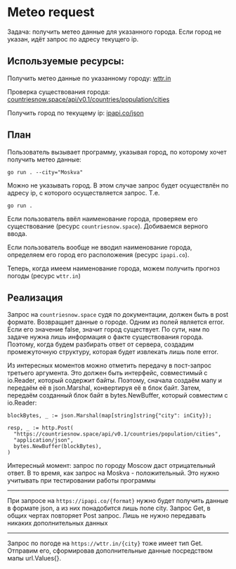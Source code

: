 # Meteo request

Задача: получить метео данные для указанного города. 
Если город не указан, идёт запрос по адресу текущего ip.

## Используемые ресурсы:

Получить метео данные по указанному городу: [wttr.in](https://github.com/chubin/wttr.in)

Проверка существования города: 
[countriesnow.space/api/v0.1/countries/population/cities](https://documenter.getpostman.com/view/1134062/T1LJjU52)

Получить город по текущему ip: 
[ipapi.co/json](https://ipapi.co/api/#location-of-clients-ip)


## План

Пользователь вызывает программу, указывая город, по которому хочет получить метео данные:

```text
go run . --city="Moskva"
```

Можно не указывать город. В этом случае запрос будет осуществлён по адресу ip, 
с которого осуществляется запрос. Т.е.

```text
go run .
```

Если пользователь ввёл наименование города, проверяем его существование (ресурс `countriesnow.space`). 
Добиваемся верного ввода. 

Если пользователь вообще не вводил наименование города, 
определяем его город его расположения (ресурс `ipapi.co`). 

Теперь, когда имеем наименование города, можем получить прогноз погоды (ресурс `wttr.in`)

## Реализация

Запрос на `countriesnow.space` судя по документации, должен быть в post формате. 
Возвращает данные о городе. 
Одним из полей является error. 
Если его значение false, значит город существует. 
По сути, нам по задаче нужна лишь информация о факте существования города.  
Поэтому, когда будем разбирать ответ от сервера, 
создадим промежуточную структуру, которая будет извлекать лишь поле error.

Из интересных моментов можно отметить передачу в пост-запрос третьего аргумента. 
Это должен быть интерфейс, совместимый с io.Reader, который содержит байты. 
Поэтому, сначала создаём мапу и передаём её в json.Marshal, конвертируя её в блок байт. 
Затем, передаём созданный блок байт в bytes.NewBuffer, который совместим с io.Reader:

```golang
blockBytes, _ := json.Marshal(map[string]string{"city": inCity});

resp, _ := http.Post(
  "https://countriesnow.space/api/v0.1/countries/population/cities",
  "application/json",
  bytes.NewBuffer(blockBytes),
)
```

Интересный момент: запрос по городу Moscow даст отрицательный ответ. 
В то время, как запрос на Moskva - положительный. 
Это нужно учитывать при тестировании работы программы

---

При запросе на `https://ipapi.co/{format}` нужно будет получить данные в формате json, 
а из них понадобится лишь поле city. 
Запрос Get, в общих чертах повторяет Post запрос. 
Лишь не нужно передавать никаких дополнительных данных 

---

Запрос по погоде на `https://wttr.in/{city}` тоже имеет тип Get. 
Отправим его, сформировав дополнительные данные посредством мапы url.Values{}.